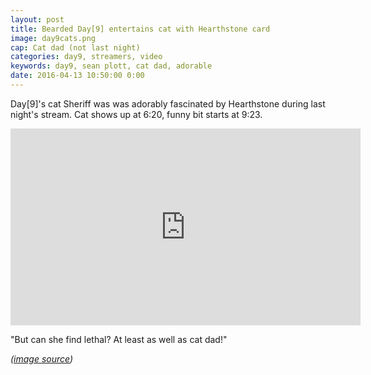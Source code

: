 ```yaml
---
layout: post
title: Bearded Day[9] entertains cat with Hearthstone card
image: day9cats.png
cap: Cat dad (not last night)
categories: day9, streamers, video
keywords: day9, sean plott, cat dad, adorable
date: 2016-04-13 10:50:00 0:00
---
```


Day[9]'s cat Sheriff was was adorably fascinated by Hearthstone during last night's stream. Cat shows up at 6:20, funny bit starts at 9:23.

<iframe width="560" height="315" src="https://www.youtube.com/embed/QQRdmp0Zero" frameborder="0" allowfullscreen></iframe>

"But can she find lethal? At least as well as cat dad!"

*([image source](https://www.reddit.com/r/mylittleandysonic1/comments/32j8j6/day9_lord_of_cats/))*